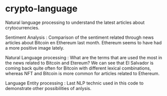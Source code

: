 # crypto-language
Natural language processing to understand the latest articles about crytocurrencies.

Sentiment Analysis :
Comparison of the sentiment related through news articles about Bitcoin en Ethereum last month. Ethereum seems to have had a more positive image lately.

Natural Language processing :
What are the terms that are used the most in the news related to Bitcoin and Etereum? We can see that El Salvador is coming back quite often for Bitcoin with different lexical combinations, whereas NFT and Bitcoin is more common for articles related to Ethereum.

Language Entity processing : 
Last NLP technic used in this code to demonstrate other possibilities of anlysis.

